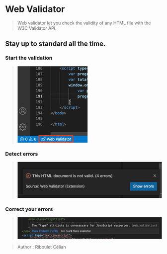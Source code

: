 # Web Validator

> Web validator let you check the validity of any HTML file with the W3C Validator API.

## Stay up to standard all the time.
### Start the validation
>![](images/command-button.png)
### Detect errors
>![](images/popup.png)
### Correct your errors
>![](images/diagnostic.png)

> Author : Riboulet Célian
